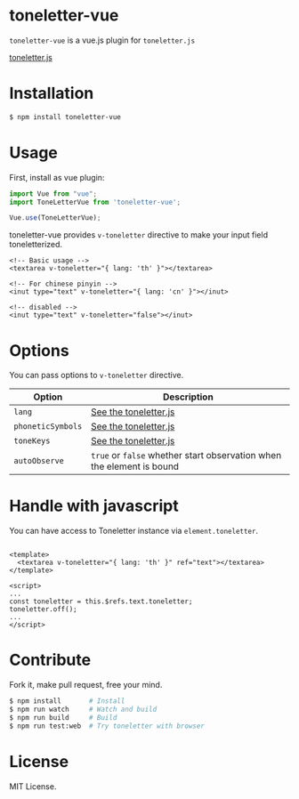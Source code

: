 # toneletter-vue

`toneletter-vue` is a vue.js plugin for `toneletter.js`

[toneletter.js](https://www.npmjs.com/package/toneletter)

# Installation

```bash
$ npm install toneletter-vue
```

# Usage

First, install as vue plugin:

```js
import Vue from "vue";
import ToneLetterVue from 'toneletter-vue';

Vue.use(ToneLetterVue);
```

toneletter-vue provides `v-toneletter` directive to make your input field toneletterized.

```vue
<!-- Basic usage -->
<textarea v-toneletter="{ lang: 'th' }"></textarea>

<!-- For chinese pinyin -->
<inut type="text" v-toneletter="{ lang: 'cn' }"></inut>

<!-- disabled -->
<inut type="text" v-toneletter="false"></inut>
```

# Options

You can pass options to `v-toneletter` directive.

| Option            | Description                                                           |
|-------------------|-----------------------------------------------------------------------|
| `lang`            | [See the toneletter.js](https://www.npmjs.com/package/toneletter)     |
| `phoneticSymbols` | [See the toneletter.js](https://www.npmjs.com/package/toneletter)     |
| `toneKeys`        | [See the toneletter.js](https://www.npmjs.com/package/toneletter)     |
| `autoObserve`     | `true` or `false` whether start observation when the element is bound |

# Handle with javascript

You can have access to Toneletter instance via `element.toneletter`.

```vue

<template>
  <textarea v-toneletter="{ lang: 'th' }" ref="text"></textarea>
</template>

<script>
...
const toneletter = this.$refs.text.toneletter;
toneletter.off();
...
</script>
```

# Contribute

Fork it, make pull request, free your mind.

```bash
$ npm install       # Install
$ npm run watch     # Watch and build
$ npm run build     # Build
$ npm run test:web  # Try toneletter with browser
```

# License

MIT License.